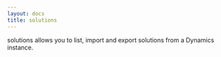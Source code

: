 ```yaml
---
layout: docs
title: solutions
---
```


solutions allows you to list, import and export solutions from a Dynamics instance.
